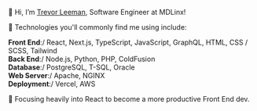 👋 Hi, I’m [Trevor Leeman](https://www.linkedin.com/in/trevor-leeman/), Software Engineer at MDLinx!

🧰 Technologies you'll commonly find me using include:

**Front End**:/ 
React, Next.js, TypeScript, JavaScript, GraphQL, HTML, CSS / SCSS, Tailwind\
**Back End**:/
Node.js, Python, PHP, ColdFusion\
**Database**:/
PostgreSQL, T-SQL, Oracle\
**Web Server**:/
Apache, NGINX\
**Deployment**:/
Vercel, AWS

🌱 Focusing heavily into React to become a more productive Front End dev.
